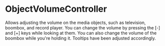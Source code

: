 # ObjectVolumeController
Allows adjusting the volume on the media objects, such as television, boombox, and record player.
You can change the volume by pressing the [-] and [+] keys while looking at them. You can also change the volume of the boombox while you're holding it.
Tooltips have been adjusted accordingly.